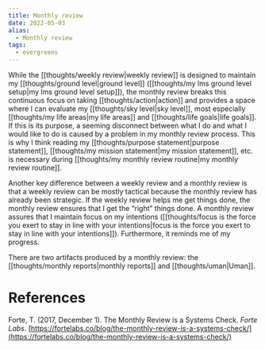 ```yaml
---
title: Monthly review
date: 2022-05-03
alias:
  - Monthly review
tags:
  - evergreens
---
```

While the [[thoughts/weekly review|weekly review]] is designed to maintain my [[thoughts/ground level|ground level]] ([[thoughts/my lms ground level setup|my lms ground level setup]]), the monthly review breaks this continuous focus on taking [[thoughts/action|action]] and provides a space where I can evaluate my [[thoughts/sky level|sky level]], most especially [[thoughts/my life areas|my life areas]] and [[thoughts/life goals|life goals]]. If this is its purpose, a seeming disconnect between what I do and what I would like to do is caused by a problem in my monthly review process. This is why I think reading my [[thoughts/purpose statement|purpose statement]], [[thoughts/my mission statement|my mission statement]], etc. is necessary during [[thoughts/my monthly review routine|my monthly review routine]].

Another key difference between a weekly review and a monthly review is that a weekly review can be mostly tactical because the monthly review has already been strategic. If the weekly review helps me get things done, the monthly review ensures that I get the “right” things done. A monthly review assures that I maintain focus on my intentions ([[thoughts/focus is the force you exert to stay in line with your intentions|focus is the force you exert to stay in line with your intentions]]). Furthermore, it reminds me of my progress.

There are two artifacts produced by a monthly review: the [[thoughts/monthly reports|monthly reports]] and [[thoughts/uman|Uman]].

# References

Forte, T. (2017, December 1). The Monthly Review is a Systems Check. *Forte Labs*. [https://fortelabs.co/blog/the-monthly-review-is-a-systems-check/](https://fortelabs.co/blog/the-monthly-review-is-a-systems-check/)